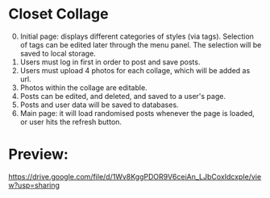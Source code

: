 # Closet Collage

0. Initial page: displays different categories of styles (via tags).
Selection of tags can be edited later through the menu panel.
The selection will be saved to local storage. 
1. Users must log in first in order to post and save posts.
2. Users must upload 4 photos for each collage, which will be added as url.
3. Photos within the collage are editable.
4. Posts can be edited, and deleted, and saved to a user's page.
5. Posts and user data will be saved to databases.
6. Main page: it will load randomised posts whenever the page is loaded, or user hits the refresh button.


# Preview:
https://drive.google.com/file/d/1Wv8KggPDOR9V6ceiAn_LJbCoxIdcxpIe/view?usp=sharing
